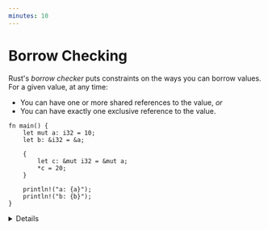 ```yaml
---
minutes: 10
---
```


# Borrow Checking

Rust's _borrow checker_ puts constraints on the ways you can borrow values. For
a given value, at any time:

- You can have one or more shared references to the value, _or_
- You can have exactly one exclusive reference to the value.

<!-- mdbook-xgettext: skip -->

```rust,editable,compile_fail
fn main() {
    let mut a: i32 = 10;
    let b: &i32 = &a;

    {
        let c: &mut i32 = &mut a;
        *c = 20;
    }

    println!("a: {a}");
    println!("b: {b}");
}
```

<details>

- Note that the requirement is that conflicting references not _exist_ at the
  same point. It does not matter where the reference is dereferenced.
- The above code does not compile because `a` is borrowed as mutable (through
  `c`) and as immutable (through `b`) at the same time.
- Move the `println!` statement for `b` before the scope that introduces `c` to
  make the code compile.
- After that change, the compiler realizes that `b` is only ever used before the
  new mutable borrow of `a` through `c`. This is a feature of the borrow checker
  called "non-lexical lifetimes".
- The exclusive reference constraint is quite strong. Rust uses it to ensure
  that data races do not occur. Rust also _relies_ on this constraint to
  optimize code. For example, a value behind a shared reference can be safely
  cached in a register for the lifetime of that reference.
- The borrow checker is designed to accommodate many common patterns, such as
  taking exclusive references to different fields in a struct at the same time.
  But, there are some situations where it doesn't quite "get it" and this often
  results in "fighting with the borrow checker."

</details>
